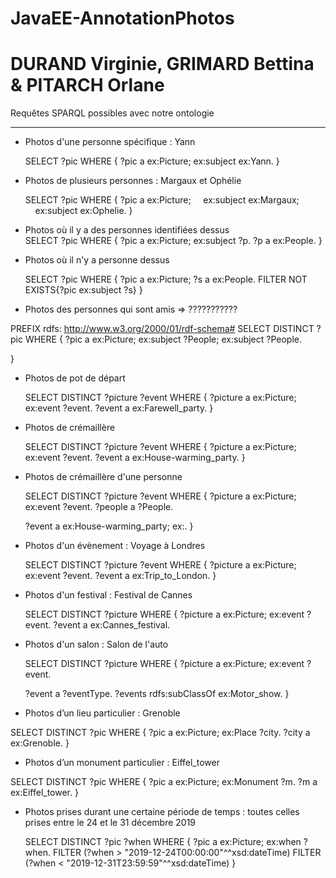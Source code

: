 # JavaEE-AnnotationPhotos
# DURAND Virginie, GRIMARD Bettina & PITARCH Orlane

Requêtes SPARQL possibles avec notre ontologie

---

* Photos d'une personne spécifique : Yann

  SELECT ?pic
  WHERE {
    ?pic a ex:Picture;
        ex:subject ex:Yann.
  }

* Photos de plusieurs personnes : Margaux et Ophélie
  
  SELECT ?pic
  WHERE {
   ?pic a ex:Picture;
       ex:subject ex:Margaux;
       ex:subject ex:Ophelie.
  }

* Photos où il y a des personnes identifiées dessus   
  SELECT ?pic
  WHERE {
    ?pic a ex:Picture;
             ex:subject ?p.
    ?p a ex:People.
  }


* Photos où il n'y a personne dessus

  SELECT ?pic
  WHERE {
      ?pic a ex:Picture;
      ?s a ex:People.
      FILTER NOT EXISTS{?pic ex:subject ?s}
  }

* Photos des personnes qui sont amis  => ???????????

PREFIX rdfs: <http://www.w3.org/2000/01/rdf-schema#>
SELECT DISTINCT ?pic
WHERE {
  ?pic a ex:Picture;
      ex:subject ?People;
      ex:subject ?People.

}

* Photos de pot de départ 

  SELECT DISTINCT ?picture ?event
  WHERE {
    ?picture a ex:Picture;
        ex:event ?event.
    ?event a ex:Farewell_party.
  }

* Photos de crémaillère

  SELECT DISTINCT ?picture ?event
  WHERE {
    ?picture a ex:Picture;
        ex:event ?event.
    ?event a ex:House-warming_party.
  }

* Photos de crémaillère d'une personne

  SELECT DISTINCT ?picture ?event
  WHERE {
    ?picture a ex:Picture;
        ex:event ?event.
    ?people a ?People.

    ?event a ex:House-warming_party;
		ex:.
  }

* Photos d'un évènement : Voyage à Londres 
  

  SELECT DISTINCT ?picture ?event
  WHERE {
    ?picture a ex:Picture;
        ex:event ?event.
    ?event a ex:Trip_to_London.
  }


* Photos d'un festival : Festival de Cannes
  

  SELECT DISTINCT ?picture
  WHERE {
    ?picture a ex:Picture;
             ex:event ?event.
    ?event a ex:Cannes_festival.


* Photos d'un salon : Salon de l'auto
  
  SELECT DISTINCT ?picture
  WHERE {
    ?picture a ex:Picture;
             ex:event ?event.
  
    ?event a ?eventType.
    ?events rdfs:subClassOf ex:Motor_show.
  }
  
* Photos d’un lieu particulier : Grenoble 

SELECT DISTINCT ?pic
WHERE {
   ?pic a ex:Picture;
    ex:Place ?city.
     ?city a ex:Grenoble.
}

* Photos d’un monument particulier : Eiffel_tower 

SELECT DISTINCT ?pic
WHERE {
   ?pic a ex:Picture;
    ex:Monument ?m.
     ?m a ex:Eiffel_tower.
}
* Photos prises durant une certaine période de temps : toutes celles prises entre le 24 et le 31 décembre 2019
  
  SELECT DISTINCT ?pic ?when
  WHERE {
    ?pic a ex:Picture;
             ex:when ?when.
    FILTER (?when > "2019-12-24T00:00:00"^^xsd:dateTime)
    FILTER (?when < "2019-12-31T23:59:59"^^xsd:dateTime)
  }




  
  
